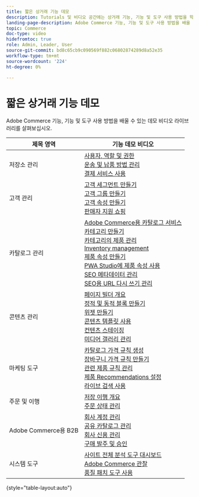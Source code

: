 ```yaml
---
title: 짧은 상거래 기능 데모
description: Tutorials 및 비디오 공간에는 상거래 기능, 기능 및 도구 사용 방법을 학습하는 데 도움이 되는 데모 비디오 라이브러리가 포함되어 있습니다.
landing-page-description: Adobe Commerce 기능, 기능 및 도구 사용 방법을 배울 수 있는 데모 비디오 라이브러리를 살펴보십시오.
topic: Commerce
doc-type: video
hidefromtoc: true
role: Admin, Leader, User
source-git-commit: bd8c65cb9c090569f882c06802874289d8a52e35
workflow-type: tm+mt
source-wordcount: '224'
ht-degree: 0%

---
```


# 짧은 상거래 기능 데모

Adobe Commerce 기능, 기능 및 도구 사용 방법을 배울 수 있는 데모 비디오 라이브러리를 살펴보십시오.

| 제목 영역 | 기능 데모 비디오 |
| ------------ | ---------- |
| 저장소 관리 | [사용자, 역할 및 권한](./merchant/users-roles-permissions.md) <br>[운송 및 납품 방법 관리](./merchant/shipping-delivery.md) <br>[결제 서비스 사용](./merchant/payment-services.md) |
| 고객 관리 | [고객 세그먼트 만들기](./merchant/customer-segments.md) <br>[고객 그룹 만들기](./merchant/customer-groups.md) <br>[고객 속성 만들기](./merchant/customer-attributes.md) <br>[판매자 지원 쇼핑](./merchant/seller-assisted-shopping.md) |
| 카탈로그 관리 | [Adobe Commerce용 카탈로그 서비스](./merchant/catalog-service.md) <br>[카테고리 만들기](./merchant/category-create.md) <br>[카테고리의 제품 관리](./merchant/category-products.md) <br>[Inventory management](./merchant/inventory-management.md) <br>[제품 속성 만들기](./merchant/product-attributes-create.md) <br>[PWA Studio에 제품 속성 사용](./merchant/product-attributes-pwa.md) <br>[SEO 메타데이터 관리](./merchant/seo-metadata.md) <br>[SEO용 URL 다시 쓰기 관리](./merchant/seo-url-rewrites.md) |
| 콘텐츠 관리 | [페이지 빌더 개요](./merchant/page-builder-overview.md) <br>[정적 및 동적 블록 만들기](./merchant/static-dynamic-blocks.md) <br>[위젯 만들기](./merchant/widgets.md) <br>[콘텐츠 템플릿 사용](./merchant/content-templates.md) <br>[컨텐츠 스테이징](./merchant/content-staging.md) <br>[미디어 갤러리 관리](./merchant/media-gallery.md) |
| 마케팅 도구 | [카탈로그 가격 규칙 생성](./merchant/catalog-price-rules.md) <br>[장바구니 가격 규칙 만들기](./merchant/cart-price-rules.md) <br>[관련 제품 규칙 관리](./merchant/related-product-rules.md) <br>[제품 Recommendations 설정](./merchant/product-recommendations.md) <br>[라이브 검색 사용](./merchant/live-search.md) |
| 주문 및 이행 | [저장 이행 개요](./merchant/store-fulfillment.md) <br>[주문 상태 관리](./merchant/order-status.md) |
| Adobe Commerce용 B2B | [회사 계정 관리](./merchant/b2b/company-accounts.md)  <br>[공유 카탈로그 관리](./merchant/b2b/shared-catalogs.md) <br>[회사 신용 관리](./merchant/b2b/company-credit.md) <br>[구매 발주 및 승인](./merchant/b2b/purchase-orders.md) |
| 시스템 도구 | [사이트 전체 분석 도구 대시보드](./tools/site-wide-analysis-tool.md) <br>[Adobe Commerce 관찰](./tools/observation-tool.md) <br>[품질 패치 도구 사용](./tools/quality-patch-tool.md) |

{style=&quot;table-layout:auto&quot;}